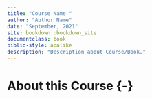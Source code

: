 ```yaml
---
title: "Course Name "
author: "Author Name"
date: "September, 2021"
site: bookdown::bookdown_site
documentclass: book
biblio-style: apalike
description: "Description about Course/Book."
---
```




# About this Course {-}
